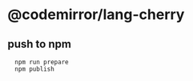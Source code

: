 <!-- NOTE: README.md is generated from src/README.md -->

# @codemirror/lang-cherry



## push to npm 

```shell
  npm run prepare
  npm publish
```
